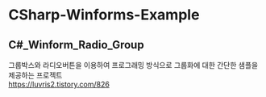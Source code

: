 # CSharp-Winforms-Example

## C#_Winform_Radio_Group
그룹박스와 라디오버튼을 이용하여 프로그래밍 방식으로 그룹화에 대한 간단한 샘플을 제공하는 프로젝트  
https://luvris2.tistory.com/826  
